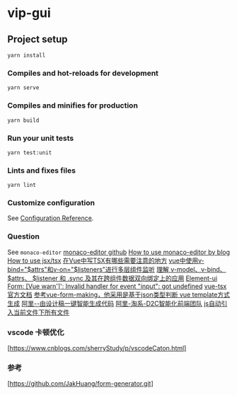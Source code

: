 <!--
 * @Author: jiawei.mao
 * @Date: 2020-12-11 10:19:31
 * @Description: 
-->
# vip-gui

## Project setup
```
yarn install
```

### Compiles and hot-reloads for development
```
yarn serve
```

### Compiles and minifies for production
```
yarn build
```

### Run your unit tests
```
yarn test:unit
```

### Lints and fixes files
```
yarn lint
```

### Customize configuration
See [Configuration Reference](https://cli.vuejs.org/config/).

### Question

See `monaco-editor`  [monaco-editor github](https://github.com/Microsoft/monaco-editor)
[How to use monaco-editor by blog](https://segmentfault.com/a/1190000021935409)
[How to use jsx/tsx](https://github.com/vuejs/babel-plugin-transform-vue-jsx)
[在Vue中写TSX有哪些需要注意的地方](https://www.mybj123.com/6463.html)
[vue中使用v-bind="$attrs"和v-on="$listeners"进行多层组件监听](https://www.cnblogs.com/jin-zhe/p/13099416.html)
[理解 v-model、v-bind、$attrs、 $listener 和 .sync 及其在跨组件数据双向绑定上的应用](https://blog.csdn.net/landiyaaa/article/details/103979426)
[Element-ui Form: [Vue warn']': Invalid handler for event "input": got undefined](https://blog.csdn.net/WANG_AFei/article/details/106392263)
[vue-tsx 官方文档](https://cn.vuejs.org/v2/guide/render-function.html)
[参考vue-form-making，他采用是基于json类型判断 vue template方式生成](https://gitee.com/gavinzhulei/vue-form-making/)
[阿里--由设计稿一键智能生成代码](https://www.imgcook.com/)
[阿里-淘系-D2C智能化前端团队](https://www.yuque.com/zaotalk/ued/igryfw)
[js自动引入当前文件下所有文件](https://www.cnblogs.com/leiting/p/12363506.html)


### vscode 卡顿优化
[https://www.cnblogs.com/sherryStudy/p/vscodeCaton.html]

### 参考
[https://github.com/JakHuang/form-generator.git]
